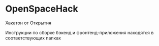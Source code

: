 # OpenSpaceHack
Хакатон от Открытия

Инструкции по сборке бэкенд и фронтенд-приложения находятся в соответствующих папках
